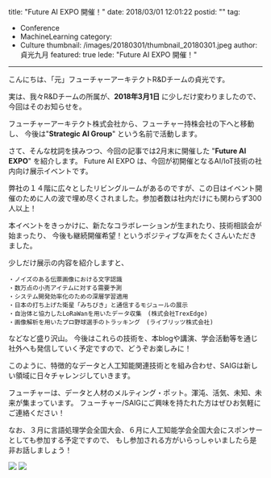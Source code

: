 title: "Future AI EXPO 開催！"
date: 2018/03/01 12:01:22
postid: ""
tag:
  - Conference
  - MachineLearning
category:
  - Culture
thumbnail: /images/20180301/thumbnail_20180301.jpeg
author: 貞光九月
featured: true
lede: "Future AI EXPO 開催！"
---
こんにちは、「元」フューチャーアーキテクトR&Dチームの貞光です。

実は、我々R&Dチームの所属が、<b>2018年3月1日</b> に少しだけ変わりましたので、今回はそのお知らせを。

フューチャーアーキテクト株式会社から、フューチャー持株会社の下へと移動し、
今後は"<b>Strategic AI Group</b>" という名前で活動します。

さて、そんな枕詞を挟みつつ、今回の記事では2月末に開催した "<b>Future AI EXPO</b>" を紹介します。
Future AI EXPO は、今回が初開催となるAI/IoT技術の社内向け展示イベントです。

弊社の１４階に広々としたリビングルームがあるのですが、この日はイベント開催のために人の波で埋め尽くされました。参加者数は社内だけにも関わらず300人以上！

本イベントをきっかけに、新たなコラボレーションが生まれたり、技術相談会が始まったり、
今後も継続開催希望！というポジティブな声をたくさんいただきました。

少しだけ展示の内容を紹介しますと、

```
・ノイズのある伝票画像における文字認識
・数万点の小売アイテムに対する需要予測
・システム開発効率化のための深層学習適用
・日本の打ち上げた衛星「みちびき」と通信するモジュールの展示
・自治体と協力したLoRaWanを用いたデータ収集　(株式会社TrexEdge)
・画像解析を用いたプロ野球選手のトラッキング　(ライブリッツ株式会社)
```

などなど盛り沢山。
今後はこれらの技術を、本blogや講演、学会活動等を通じ社外へも発信していく予定ですので、どうぞお楽しみに！

このように、特徴的なデータと人工知能関連技術とを組み合わせ、SAIGは新しい領域に日々チャレンジしていきます。

フューチャーは、データと人材のメルティング・ポット。渾沌、活気、未知、未来が集まっています。
フューチャー/SAIGにご興味を持たれた方はぜひお気軽にご連絡ください！

なお、３月に言語処理学会全国大会、６月に人工知能学会全国大会にスポンサーとしても参加する予定ですので、
もし参加される方がいらっしゃいましたら是非お話しましょう！

<img src="/images/20180301/photo_20180301_01.jpeg">

<img src="/images/20180301/photo_20180301_02.jpeg">
